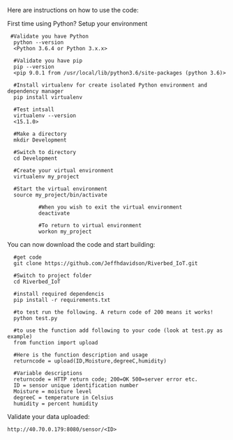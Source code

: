   Here are instructions on how to use the code:

  First time using Python? Setup your environment
     
     #Validate you have Python
      python --version
      <Python 3.6.4 or Python 3.x.x>

      #Validate you have pip
      pip --version
      <pip 9.0.1 from /usr/local/lib/python3.6/site-packages (python 3.6)>

      #Install virtualenv for create isolated Python environment and dependency manager
      pip install virtualenv
      
      #Test intsall
      virtualenv --version
      <15.1.0>
      
      #Make a directory
      mkdir Development

      #Switch to directory
      cd Development
      
      #Create your virtual environment
      virtualenv my_project
      
      #Start the virtual environment
      source my_project/bin/activate
      
              #When you wish to exit the virtual environment
              deactivate

              #To return to virtual environment
              workon my_project

You can now download the code and start building:

      #get code
      git clone https://github.com/Jeffhdavidson/Riverbed_IoT.git

      #Switch to project folder
      cd Riverbed_IoT

      #install required dependencis
      pip install -r requirements.txt

      #to test run the following. A return code of 200 means it works!
      python test.py

      #to use the function add following to your code (look at test.py as example)
      from function import upload

      #Here is the function description and usage
      returncode = upload(ID,Moisture,degreeC,humidity)

      #Variable descriptions
      returncode = HTTP return code; 200=OK 500=server error etc.
      ID = sensor unique identification number
      Moisture = moisture level
      degreeC = temperature in Celsius
      humidity = percent humidity
      
Validate your data uploaded:

    http://40.70.0.179:8080/sensor/<ID>

